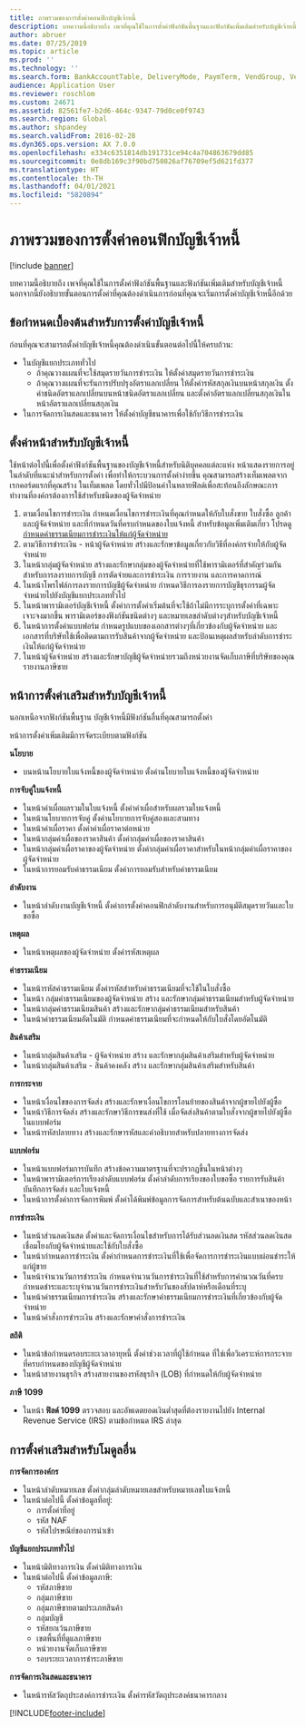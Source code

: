 ```yaml
---
title: ภาพรวมของการตั้งค่าคอนฟิกบัญชีเจ้าหนี้
description: บทความนี้อธิบายถึง เพจที่คุณใช้ในการตั้งค่าฟังก์ชันพื้นฐานและฟังก์ชันเพิ่มเติมสำหรับบัญชีเจ้าหนี้ นอกจากนี้ยังอธิบายขั้นตอนการตั้งค่าที่คุณต้องดำเนินการก่อนที่คุณจะเริ่มการตั้งค่าบัญชีเจ้าหนี้อีกด้วย
author: abruer
ms.date: 07/25/2019
ms.topic: article
ms.prod: ''
ms.technology: ''
ms.search.form: BankAccountTable, DeliveryMode, PaymTerm, VendGroup, VendParameters, VendPaymMode, VendTable, DeliveryReason, DeliveryTerms, DestinationCode
audience: Application User
ms.reviewer: roschlom
ms.custom: 24671
ms.assetid: 82561fe7-b2d6-464c-9347-79d0ce0f9743
ms.search.region: Global
ms.author: shpandey
ms.search.validFrom: 2016-02-28
ms.dyn365.ops.version: AX 7.0.0
ms.openlocfilehash: e334c6351814db191731ce94c4a704863679dd85
ms.sourcegitcommit: 0e8db169c3f90bd750826af76709ef5d621fd377
ms.translationtype: HT
ms.contentlocale: th-TH
ms.lasthandoff: 04/01/2021
ms.locfileid: "5820894"
---
```

# <a name="configure-accounts-payable-overview"></a>ภาพรวมของการตั้งค่าคอนฟิกบัญชีเจ้าหนี้

[!include [banner](../includes/banner.md)]

บทความนี้อธิบายถึง เพจที่คุณใช้ในการตั้งค่าฟังก์ชันพื้นฐานและฟังก์ชันเพิ่มเติมสำหรับบัญชีเจ้าหนี้ นอกจากนี้ยังอธิบายขั้นตอนการตั้งค่าที่คุณต้องดำเนินการก่อนที่คุณจะเริ่มการตั้งค่าบัญชีเจ้าหนี้อีกด้วย

<a name="prerequisites-for-accounts-payable-setup"></a>ข้อกำหนดเบื้องต้นสำหรับการตั้งค่าบัญชีเจ้าหนี้
----------------------------------------

ก่อนที่คุณจะสามารถตั้งค่าบัญชีเจ้าหนี้คุณต้องดำเนินขั้นตอนต่อไปนี้ให้ครบถ้วน:

-   ในบัญชีแยกประเภททั่วไป
    -   ถ้าคุณวางแผนที่จะใช้สมุดรายวันการชำระเงิน ให้ตั้งค่าสมุดรายวันการชำระเงิน
    -   ถ้าคุณวางแผนที่จะรันการปรับปรุงอัตราแลกเปลี่ยน ให้ตั้งค่ารหัสสกุลเงินบนหน้าสกุลเงิน ตั้งค่าชนิดอัตราแลกเปลี่ยนบนหน้าชนิดอัตราแลกเปลี่ยน และตั้งค่าอัตราแลกเปลี่ยนสกุลเงินในหน้าอัตราแลกเปลี่ยนสกุลเงิน
-   ในการจัดการเงินสดและธนาคาร ให้ตั้งค่าบัญชีธนาคารเพื่อใช้กับวิธีการชำระเงิน

## <a name="setup-pages-for-accounts-payable"></a>ตั้งค่าหน้าสำหรับบัญชีเจ้าหนี้

ใช้หน้าต่อไปนี้เพื่อตั้งค่าฟังก์ชันพื้นฐานของบัญชีเจ้าหนี้สำหรับนิติบุคคลแต่ละแห่ง หน้าแสดงรายการอยู่ในลำดับที่แนะนำสำหรับการตั้งค่า เพื่อทำให้กระบวนการตั้งค่าง่ายขึ้น คุณสามารถสร้างเท็มเพลตจากเรกคอร์ดแรกที่คุณสร้าง ในเท็มเพลต โดยทั่วไปมีป้อนค่าในหลายฟิลด์เพื่อสะท้อนถึงลักษณะการทำงานที่องค์กรต้องการใช้สำหรับชนิดของผู้จัดจำหน่าย
1.  ตามเงื่อนไขการชำระเงิน กำหนดเงื่อนไขการชำระเงินที่คุณกำหนดให้กับใบสั่งขาย ใบสั่งซื้อ ลูกค้า และผู้จัดจำหน่าย และที่กำหนดวันที่ครบกำหนดของใบแจ้งหนี้ สำหรับข้อมูลเพิ่มเติมเกี่ยว โปรดดู [กำหนดค่าธรรมเนียมการชำระเงินให้แก่ผู้จัดจำหน่าย](tasks/define-vendor-payment-fees.md)
2.  ตามวิธีการชำระเงิน - หน้าผู้จัดจำหน่าย สร้างและรักษาข้อมูลเกี่ยวกับวิธีที่องค์กรจ่ายให้กับผู้จัดจำหน่าย
3.  ในหน้ากลุ่มผู้จัดจำหน่าย สร้างและรักษากลุ่มของผู้จัดจำหน่ายที่ใช้พารามิเตอร์ที่สำคัญร่วมกันสำหรับการลงรายการบัญชี การตัดจ่ายและการชำระเงิน การรายงาน และการคาดการณ์
4.  ในหน้าโพรไฟล์การลงรายการบัญชีผู้จัดจำหน่าย กำหนดวิธีการลงรายการบัญชีธุรกรรมผู้จัดจำหน่ายไปยังบัญชีแยกประเภททั่วไป
5.  ในหน้าพารามิเตอร์บัญชีเจ้าหนี้ ตั้งค่าการตั้งค่าเริ่มต้นที่จะใช้ถ้าไม่มีการระบุการตั้งค่าที่เฉพาะเจาะจงมากขึ้น พารามิเตอร์ของฟังก์ชันชนิดต่างๆ และหมายเลขลำดับต่างๆสำหรับบัญชีเจ้าหนี้
6.  ในหน้าการตั้งค่าแบบฟอร์ม กำหนดรูปแบบของเอกสารต่างๆที่เกี่ยวข้องกับผู้จัดจำหน่าย และเอกสารที่บริษัทใช้เพื่อติดตามการรับสินค้าจากผู้จัดจำหน่าย และป้อนเหตุผลสำหรับลำดับการชำระเงินให้แก่ผู้จัดจำหน่าย
7.  ในหน้าผู้จัดจำหน่าย สร้างและรักษาบัญชีผู้จัดจำหน่ายรวมถึงหน่วยงานจัดเก็บภาษีที่บริษัทของคุณรายงานภาษีขาย

## <a name="optional-setup-pages-for-accounts-payable"></a>หน้าการตั้งค่าเสริมสำหรับบัญชีเจ้าหนี้
นอกเหนือจากฟังก์ชันพื้นฐาน บัญชีเจ้าหนี้มีฟังก์ชันอื่นที่คุณสามารถตั้งค่า

หน้าการตั้งค่าเพิ่มเติมมีการจัดระเบียบตามฟังก์ชัน

**นโยบาย**
-   บนหน้านโยบายใบแจ้งหนี้ของผู้จัดจำหน่าย ตั้งค่านโยบายใบแจ้งหนี้ของผู้จัดจำหน่าย

**การจับคู่ใบแจ้งหนี้**

-   ในหน้าค่าเผื่อผลรวมในใบแจ้งหนี้ ตั้งค่าค่าเผื่อสำหรับผลรวมใบแจ้งหนี้
-   ในหน้านโยบายการจับคู่ ตั้งค่านโยบายการจับคู่สองและสามทาง
-   ในหน้าค่าเผื่อราคา ตั้งค่าค่าเผื่อราคาต่อหน่วย
-   ในหน้ากลุ่มค่าเผื่อของราคาสินค้า ตั้งค่ากลุ่มค่าเผื่อของราคาสินค้า
-   ในหน้ากลุ่มค่าเผื่อราคาของผู้จัดจำหน่าย ตั้งค่ากลุ่มค่าเผื่อราคาสำหรับในหน้ากลุ่มค่าเผื่อราคาของผู้จัดจำหน่าย
-   ในหน้าการยอมรับค่าธรรมเนียม ตั้งค่าการยอมรับสำหรับค่าธรรมเนียม

**ลำดับงาน**

-   ในหน้าลำดับงานบัญชีเจ้าหนี้ ตั้งค่าการตั้งค่าคอนฟิกลำดับงานสำหรับการอนุมัติสมุดรายวันและใบขอซื้อ

**เหตุผล**

-   ในหน้าเหตุผลของผู้จัดจำหน่าย ตั้งค่ารหัสเหตุผล

**ค่าธรรมเนียม**

-   ในหน้ารหัสค่าธรรมเนียม ตั้งค่ารหัสสำหรับค่าธรรมเนียมที่จะใช้ในใบสั่งซื้อ
-   ในหน้า กลุ่มค่าธรรมเนียมของผู้จัดจำหน่าย สร้าง และรักษากลุ่มค่าธรรมเนียมสำหรับผู้จัดจำหน่าย
-   ในหน้ากลุ่มค่าธรรมเนียมสินค้า สร้างและรักษากลุ่มค่าธรรมเนียมสำหรับสินค้า
-   ในหน้าค่าธรรมเนียมอัตโนมัติ กำหนดค่าธรรมเนียมที่จะกำหนดให้กับใบสั่งโดยอัตโนมัติ

**สินค้าเสริม**

-   ในหน้ากลุ่มสินค้าเสริม - ผู้จัดจำหน่าย สร้าง และรักษากลุ่มสินค้าเสริมสำหรับผู้จัดจำหน่าย
-   ในหน้ากลุ่มสินค้าเสริม - สินค้าคงคลัง สร้าง และรักษากลุ่มสินค้าเสริมสำหรับสินค้า

**การกระจาย**

-   ในหน้าเงื่อนไขของการจัดส่ง สร้างและรักษาเงื่อนไขการโอนย้ายของสินค้าจากผู้ขายไปยังผู้ซื้อ
-   ในหน้าวิธีการจัดส่ง สร้างและรักษาวิธีการขนส่งที่ใช้ เมื่อจัดส่งสินค้าตามใบสั่งจากผู้ขายไปยังผู้ซื้อในแบบฟอร์ม
-   ในหน้ารหัสปลายทาง สร้างและรักษารหัสและคำอธิบายสำหรับปลายทางการจัดส่ง

**แบบฟอร์ม**

-   ในหน้าแบบฟอร์มการบันทึก สร้างข้อความมาตรฐานที่จะปรากฏขึ้นในหน้าต่างๆ
-   ในหน้าพารามิเตอร์การเรียงลำดับแบบฟอร์ม ตั้งค่าลำดับการเรียงของใบขอซื้อ รายการรับสินค้า บันทึกการจัดส่ง และใบแจ้งหนี้
-   ในหน้าการตั้งค่าการจัดการพิมพ์ ตั้งค่าได้พิมพ์ข้อมูลการจัดการสำหรับต้นฉบับและสำเนาของหน้า

**การชำระเงิน**

-   ในหน้าส่วนลดเงินสด ตั้งค่าและจัดการเงื่อนไขสำหรับการได้รับส่วนลดเงินสด รหัสส่วนลดเงินสดเชื่อมโยงกับผู้จัดจำหน่ายและใช้กับใบสั่งซื้อ
-   ในหน้ากำหนดการชำระเงิน ตั้งค่ากำหนดการชำระเงินที่ใช้เพื่อจัดการการชำระเงินแบบผ่อนชำระให้แก่ผู้ขาย
-   ในหน้าจำนวนวันการชำระเงิน กำหนดจำนวนวันการชำระเงินที่ใช้สำหรับการคำนวณวันที่ครบกำหนดชำระและระบุจำนวนวันการชำระเงินสำหรับวันของสัปดาห์หรือเดือนที่ระบุ
-   ในหน้าค่าธรรมเนียมการชำระเงิน สร้างและรักษาค่าธรรมเนียมการชำระเงินที่เกี่ยวข้องกับผู้จัดจำหน่าย
-   ในหน้าคำสั่งการชำระเงิน สร้างและรักษาคำสั่งการชำระเงิน

**สถิติ**

-   ในหน้าข้อกำหนดรอบระยะเวลาอายุหนี้ ตั้งค่าช่วงเวลาที่ผู้ใช้กำหนด ที่ใช่เพื่อวิเคราะห์การกระจายที่ครบกำหนดของบัญชีผู้จัดจำหน่าย
-   ในหน้าสายงานธุรกิจ สร้างสายงานของรหัสธุรกิจ (LOB) ที่กำหนดให้กับผู้จัดจำหน่าย

**ภาษี 1099**

-   ในหน้า **ฟิลด์ 1099** ตรวจสอบ และอัพเดตยอดเงินต่ำสุดที่ต้องรายงานไปยัง Internal Revenue Service (IRS) ตามข้อกำหนด IRS ล่าสุด

## <a name="optional-setup-for-other-modules"></a>**การตั้งค่าเสริมสำหรับโมดูลอื่น**
**การจัดการองค์กร**

-   ในหน้าลำดับหมายเลข ตั้งค่ากลุ่มลำดับหมายเลขสำหรับหมายเลขใบแจ้งหนี้
-   ในหน้าต่อไปนี้ ตั้งค่าข้อมูลที่อยู่:
    -   การตั้งค่าที่อยู่
    -   รหัส NAF
    -   รหัสไปรษณีย์ของการนำเข้า

**บัญชีแยกประเภททั่วไป**

-   ในหน้ามิติทางการเงิน ตั้งค่ามิติทางการเงิน
-   ในหน้าต่อไปนี้ ตั้งค่าข้อมูลภาษี:
    -   รหัสภาษีขาย
    -   กลุ่มภาษีขาย
    -   กลุ่มภาษีขายตามประเภทสินค้า
    -   กลุ่มบัญชี
    -   รหัสยกเว้นภาษีขาย
    -   เขตพื้นที่ที่ดูแลภาษีขาย
    -   หน่วยงานจัดเก็บภาษีขาย
    -   รอบระยะเวลาการชำระภาษีขาย

**การจัดการเงินสดและธนาคาร**

-   ในหน้ารหัสวัตถุประสงค์การชำระเงิน ตั้งค่ารหัสวัตถุประสงค์ธนาคารกลาง







[!INCLUDE[footer-include](../../includes/footer-banner.md)]